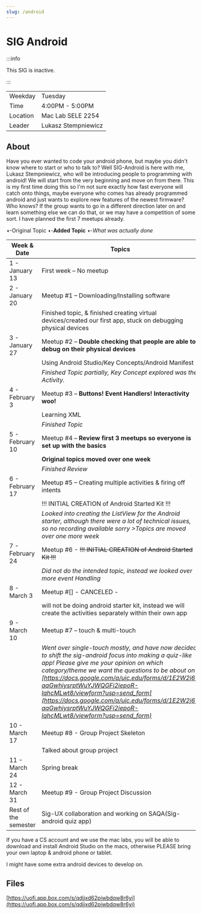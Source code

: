 ```yaml
---
slug: /android
---
```


# SIG Android

:::info

This SIG is inactive.

:::

|          |                     |
| -------- | ------------------- |
| Weekday  | Tuesday             |
| Time     | 4:00PM - 5:00PM     |
| Location | Mac Lab SELE 2254   |
| Leader   | Lukasz Stempniewicz |

## About

Have you ever wanted to code your android phone, but maybe you didn't know where to start or who to talk to? Well SIG-Android is here with me, Lukasz Stempniewicz, who will be introducing people to programming with android! We will start from the very beginning and move on from there. This is my first time doing this so I'm not sure exactly how fast everyone will catch onto things, maybe everyone who comes has already programmed android and just wants to explore new features of the newest firmware? Who knows? If the group wants to go in a different direction later on and learn something else we can do that, or we may have a competition of some sort. I have planned the first 7 meetups already.

◖-Original Topic ◖-**Added Topic** ◖-_What was actually done_

| Week & Date          | Topics                                                                                                                                                                                                                                                                                                                                                                                                                                    |
| -------------------- | ----------------------------------------------------------------------------------------------------------------------------------------------------------------------------------------------------------------------------------------------------------------------------------------------------------------------------------------------------------------------------------------------------------------------------------------- |
| 1 - January 13       | First week – No meetup                                                                                                                                                                                                                                                                                                                                                                                                                    |
| 2 - January 20       | Meetup #1 – Downloading/Installing software                                                                                                                                                                                                                                                                                                                                                                                               |
|                      | Finished topic, & finished creating virtual devices/created our first app, stuck on debugging physical devices                                                                                                                                                                                                                                                                                                                            |
| 3 - January 27       | Meetup #2 – **Double checking that people are able to debug on their physical devices**                                                                                                                                                                                                                                                                                                                                                   |
|                      | Using Android Studio/Key Concepts/Android Manifest                                                                                                                                                                                                                                                                                                                                                                                        |
|                      | _Finished Topic partially, Key Concept explored was the Activity._                                                                                                                                                                                                                                                                                                                                                                        |
| 4 - February 3       | Meetup #3 – **Buttons! Event Handlers! Interactivity woo!**                                                                                                                                                                                                                                                                                                                                                                               |
|                      | Learning XML                                                                                                                                                                                                                                                                                                                                                                                                                              |
|                      | _Finished Topic_                                                                                                                                                                                                                                                                                                                                                                                                                          |
| 5 - February 10      | Meetup #4 – **Review first 3 meetups so everyone is set up with the basics**                                                                                                                                                                                                                                                                                                                                                              |
|                      | **Original topics moved over one week**                                                                                                                                                                                                                                                                                                                                                                                                   |
|                      | _Finished Review_                                                                                                                                                                                                                                                                                                                                                                                                                         |
| 6 - February 17      | Meetup #5 – Creating multiple activities & firing off intents                                                                                                                                                                                                                                                                                                                                                                             |
|                      | !!! INITIAL CREATION of Android Started Kit !!!                                                                                                                                                                                                                                                                                                                                                                                           |
|                      | _Looked into creating the ListView for the Android starter, although there were a lot of technical issues, so no recording available sorry >Topics are moved over one more week_                                                                                                                                                                                                                                                          |
| 7 - February 24      | Meetup #6 - ~~!!! INITIAL CREATION of Android Started Kit !!!~~                                                                                                                                                                                                                                                                                                                                                                           |
|                      | _Did not do the intended topic, instead we looked over more event Handling_                                                                                                                                                                                                                                                                                                                                                               |
| 8 - March 3          | Meetup #[] - CANCELED -                                                                                                                                                                                                                                                                                                                                                                                                                   |
|                      | will not be doing android starter kit, instead we will create the activities separately within their own app                                                                                                                                                                                                                                                                                                                              |
| 9 - March 10         | Meetup #7 – touch & multi-touch                                                                                                                                                                                                                                                                                                                                                                                                           |
|                      | _Went over single-touch mostly, and have now decided to shift the sig-android focus into making a quiz-like app! Please give me your opinion on which category/theme we want the questions to be about on [https://docs.google.com/a/uic.edu/forms/d/1E2W2j6-aqGwhiysrptWuYJWQGFi2iepoR-IqhcMLwt8/viewform?usp=send_form](https://docs.google.com/a/uic.edu/forms/d/1E2W2j6-aqGwhiysrptWuYJWQGFi2iepoR-IqhcMLwt8/viewform?usp=send_form)_ |
| 10 - March 17        | Meetup #8 - Group Project Skeleton                                                                                                                                                                                                                                                                                                                                                                                                        |
|                      | Talked about group project                                                                                                                                                                                                                                                                                                                                                                                                                |
| 11 - March 24        | Spring break                                                                                                                                                                                                                                                                                                                                                                                                                              |
| 12 - March 31        | Meetup #9 - Group Project Discussion                                                                                                                                                                                                                                                                                                                                                                                                      |
| Rest of the semester | Sig-UX collaboration and working on SAQA(Sig-android quiz app)                                                                                                                                                                                                                                                                                                                                                                            |

If you have a CS account and we use the mac labs, you will be able to download and install Android Studio on the macs, otherwise PLEASE bring your own laptop & android phone or tablet.

I might have some extra android devices to develop on.

## Files

[https://uofi.app.box.com/s/qdjjxd62piwbdqw8r6yi](https://uofi.app.box.com/s/qdjjxd62piwbdqw8r6yi)
